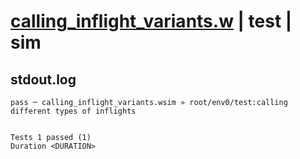 # [calling_inflight_variants.w](../../../../../examples/tests/valid/calling_inflight_variants.w) | test | sim

## stdout.log
```log
pass ─ calling_inflight_variants.wsim » root/env0/test:calling different types of inflights
 
 
Tests 1 passed (1)
Duration <DURATION>
```

